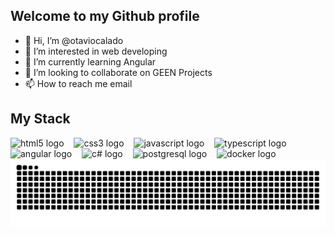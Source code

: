 ## Welcome to my Github profile
- 👋 Hi, I’m @otaviocalado
- 👀 I’m interested in web developing
- 🌱 I’m currently learning Angular
- 💞️ I’m looking to collaborate on GEEN Projects
- 📫 How to reach me email

## My Stack

<div align="left">
  <img src="https://cdn.jsdelivr.net/gh/devicons/devicon/icons/html5/html5-original.svg" height="25" alt="html5 logo"  />
  <img width="8" />
  <img src="https://cdn.jsdelivr.net/gh/devicons/devicon/icons/css3/css3-original.svg" height="25" alt="css3 logo"  />
  <img width="8" />
  <img src="https://cdn.jsdelivr.net/gh/devicons/devicon/icons/javascript/javascript-plain.svg" height="25" alt="javascript logo"  />
  <img width="8" />
  <img src="https://cdn.jsdelivr.net/gh/devicons/devicon/icons/typescript/typescript-plain.svg" height="25" alt="typescript logo"  />
  <img width="8" />
  <img src="https://cdn.jsdelivr.net/gh/devicons/devicon/icons/angular/angular-original.svg" height="25" alt="angular logo"  />
  <img width="8" />
  <img src="https://cdn.jsdelivr.net/gh/devicons/devicon/icons/csharp/csharp-original.svg" height="25" alt="c# logo"  />
  <img width="8" />
  <img src="https://cdn.jsdelivr.net/gh/devicons/devicon/icons/postgresql/postgresql-original.svg" height="25" alt="postgresql logo"  />
  <img width="8" />
  <img src="https://cdn.jsdelivr.net/gh/devicons/devicon/icons/docker/docker-original.svg" height="25" alt="docker logo"  />
</div>


<picture align="center">
  <source media="(prefers-color-scheme: dark)" srcset="https://raw.githubusercontent.com/otaviocalado/otaviocalado/output/github-contribution-grid-snake-dark.svg">
  <source media="(prefers-color-scheme: light)" srcset="https://raw.githubusercontent.com/otaviocalado/otaviocalado/output/github-contribution-grid-snake-dark.svg">
  <img align="center" alt="github contribution grid snake animation" src="https://raw.githubusercontent.com/otaviocalado/otaviocalado/output/github-contribution-grid-snake.svg">
</picture>
